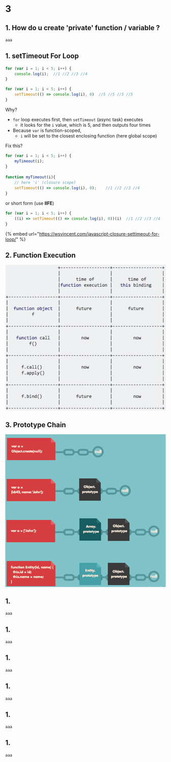 # 3

## 1. How do u create 'private' function / variable ?

```javascript
aaa
```



## 1. setTimeout For Loop

```javascript
for (var i = 1; i < 5; i++) {
    console.log(i);  //1 //2 //3 //4
}
```

```javascript
for (var i = 1; i < 5; i++) {
    setTimeout(() => console.log(i), 0)  //5 //5 //5 //5
}
```

Why?

* `for` loop executes first, then `setTimeout` \(async task\) executes  
  * it looks for the `i` value, which is 5, and then outputs four times
* Because `var` is function-scoped, 
  * `i` will be set to the closest enclosing function \(here global scope\)

Fix this?

```javascript
for (var i = 1; i < 5; i++) {
    myTimeout(i); 
}

function myTimeout(i){
    // here 'i' (closure scope)
    setTimeout(() => console.log(i), 0);    //1 //2 //3 //4
}
```

or short form \(use **IIFE**\)

```javascript
for (var i = 1; i < 5; i++) {
    ((i) => setTimeout(() => console.log(i), 0))(i)  //1 //2 //3 //4
}
```

{% embed url="https://wsvincent.com/javascript-closure-settimeout-for-loop/" %}

## 2. Function Execution

![](../../.gitbook/assets/image%20%28160%29.png)

## 3. Prototype Chain

![](../../.gitbook/assets/image%20%28138%29.png)

## 1.

```javascript
aaa
```



## 1.

```javascript
aaa
```



## 1.

```javascript
aaa
```



## 1.

```javascript
aaa
```



## 1.

```javascript
aaa
```



## 1.

```javascript
aaa
```

